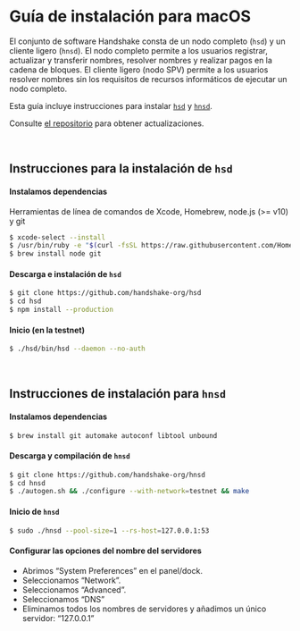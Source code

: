 # Guía de instalación para macOS

El conjunto de software Handshake consta de un nodo completo (`hsd`) y un cliente ligero (`hnsd`). El nodo completo permite a los usuarios registrar, actualizar y transferir nombres, resolver nombres y realizar pagos en la cadena de bloques. El cliente ligero (nodo SPV) permite a los usuarios resolver nombres sin los requisitos de recursos informáticos de ejecutar un nodo completo.

Esta guía incluye instrucciones para instalar
[`hsd`](#hsd-installation-instructions) y
[`hnsd`](#hnsd-installation-instructions).

Consulte [el repositorio](https://github.com/handshake-org/hsd#install) para obtener actualizaciones.

<br/>

## Instrucciones para la instalación de `hsd`
#### Instalamos dependencias
Herramientas de línea de comandos de Xcode, Homebrew, node.js (>= v10) y git
```bash
$ xcode-select --install
$ /usr/bin/ruby -e "$(curl -fsSL https://raw.githubusercontent.com/Homebrew/install/master/install)"
$ brew install node git
```

#### Descarga e instalación de `hsd`
```bash
$ git clone https://github.com/handshake-org/hsd
$ cd hsd
$ npm install --production
```

#### Inicio (en la testnet)
```bash
$ ./hsd/bin/hsd --daemon --no-auth
```

<br/>

## Instrucciones de instalación para `hnsd`
#### Instalamos dependencias
```bash
$ brew install git automake autoconf libtool unbound
```

#### Descarga y compilación de `hnsd`
```bash
$ git clone https://github.com/handshake-org/hnsd
$ cd hnsd
$ ./autogen.sh && ./configure --with-network=testnet && make
```

#### Inicio de `hnsd`
```bash
$ sudo ./hnsd --pool-size=1 --rs-host=127.0.0.1:53
```

#### Configurar las opciones del nombre del servidores
- Abrimos “System Preferences” en el panel/dock.
- Seleccionamos “Network”.
- Seleccionamos “Advanced”.
- Seleccionamos “DNS”
- Eliminamos todos los nombres de servidores y añadimos un único servidor: “127.0.0.1”
